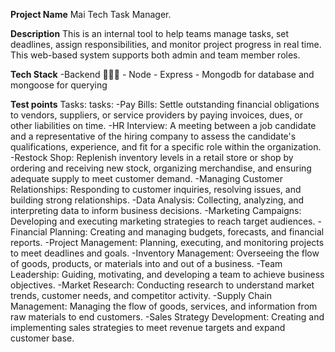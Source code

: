 **Project Name**
Mai Tech Task Manager.

**Description**
This is an internal tool to help teams manage tasks, set deadlines, assign
responsibilities, and monitor project progress in real time. This web-based system supports both admin
and team member roles.

**Tech Stack**
-Backend 👨🏾‍💻
    - Node
    - Express
    - Mongodb for database and mongoose for querying

<!-- **Prerequisites**


2. Backend Setup: Step-by-step instructions for setting up the backend, including:
    - Installing dependencies
    - Configuring environment variables
    - Starting the server
3. Frontend Setup: Step-by-step instructions for setting up the frontend, including:
    - Installing dependencies
    - Configuring environment variables
    - Starting the development server
1. API Endpoints: Documentation for API endpoints, including request and response formats.
2. Frontend Features: Overview of frontend features and how to use them.
1. Database Schema: Description of the database schema, including tables and relationships.
2. Security Measures: Overview of security measures implemented in the project.
3. Testing: Information on how to run tests and ensure the project is working correctly.
4. Deployment: Instructions on how to deploy the project to a production environment. -->


**Test points**
Tasks:
tasks:
-Pay Bills: Settle outstanding financial obligations to vendors, suppliers, or service providers by paying invoices, dues, or other liabilities on time.
-HR Interview: A meeting between a job candidate and a representative of the hiring company to assess the candidate's qualifications, experience, and fit for a specific role within the organization.
-Restock Shop: Replenish inventory levels in a retail store or shop by ordering and receiving new stock, organizing merchandise, and ensuring adequate supply to meet customer demand.
-Managing Customer Relationships: Responding to customer inquiries, resolving issues, and building strong relationships.
-Data Analysis: Collecting, analyzing, and interpreting data to inform business decisions.
-Marketing Campaigns: Developing and executing marketing strategies to reach target audiences.
-Financial Planning: Creating and managing budgets, forecasts, and financial reports.
-Project Management: Planning, executing, and monitoring projects to meet deadlines and goals.
-Inventory Management: Overseeing the flow of goods, products, or materials into and out of a business.
-Team Leadership: Guiding, motivating, and developing a team to achieve business objectives.
-Market Research: Conducting research to understand market trends, customer needs, and competitor activity.
-Supply Chain Management: Managing the flow of goods, services, and information from raw materials to end customers.
-Sales Strategy Development: Creating and implementing sales strategies to meet revenue targets and expand customer base.



